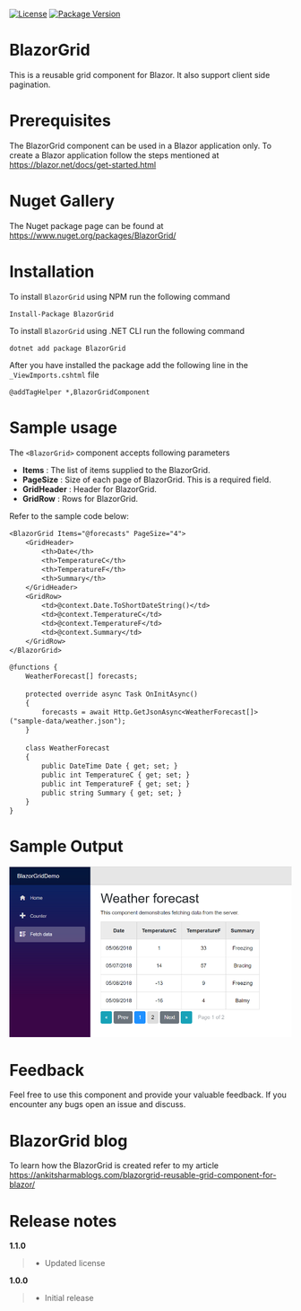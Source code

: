 [![License](https://img.shields.io/github/license/BlazorExtensions/Storage.svg?longCache=true&style=flat-square)](https://github.com/AnkitSharma-007/BlazorGrid/blob/master/BlazorGridComponent/LICENSE)
[![Package Version](https://img.shields.io/badge/nuget-v1.1.0-blue.svg?longCache=true&style=flat-square)](https://www.nuget.org/packages/BlazorGrid/)
# BlazorGrid
This is a reusable grid component for Blazor. It also support client side pagination.
# Prerequisites
The BlazorGrid component can be used in a Blazor application only. To create a Blazor application follow the steps mentioned at https://blazor.net/docs/get-started.html
# Nuget Gallery
The Nuget package page can be found at https://www.nuget.org/packages/BlazorGrid/
# Installation
To install ```BlazorGrid``` using NPM run the following command
```
Install-Package BlazorGrid
```
To install ```BlazorGrid``` using .NET CLI run the following command
```
dotnet add package BlazorGrid
```
After you have installed the package add the following line in the ```_ViewImports.cshtml``` file
```
@addTagHelper *,BlazorGridComponent
```
# Sample usage
The ```<BlazorGrid>``` component accepts following parameters
-	**Items** : The list of items supplied to the BlazorGrid.
-	**PageSize** : Size of each page of BlazorGrid. This is a required field.
-	**GridHeader** : Header for BlazorGrid.
-	**GridRow** : Rows for BlazorGrid.

Refer to the sample code below:

```
<BlazorGrid Items="@forecasts" PageSize="4">
	<GridHeader>
		<th>Date</th>
		<th>TemperatureC</th>
		<th>TemperatureF</th>
		<th>Summary</th>
	</GridHeader>
	<GridRow>
		<td>@context.Date.ToShortDateString()</td>
		<td>@context.TemperatureC</td>
		<td>@context.TemperatureF</td>
		<td>@context.Summary</td>
	</GridRow>
</BlazorGrid>
```
```
@functions {
    WeatherForecast[] forecasts;

    protected override async Task OnInitAsync()
    {
        forecasts = await Http.GetJsonAsync<WeatherForecast[]>("sample-data/weather.json");
    }

    class WeatherForecast
    {
        public DateTime Date { get; set; }
        public int TemperatureC { get; set; }
        public int TemperatureF { get; set; }
        public string Summary { get; set; }
    }
}
```
# Sample Output
![Alt Text](https://github.com/AnkitSharma-007/BlazorGrid/blob/master/BlazorGridComponent/BlazorGridDemo.PNG)
# Feedback
Feel free to use this component and provide your valuable feedback. If you encounter any bugs open an issue and discuss.
# BlazorGrid blog 
To learn how the BlazorGrid is created refer to my article https://ankitsharmablogs.com/blazorgrid-reusable-grid-component-for-blazor/
# Release notes
**1.1.0**
> - Updated license 

**1.0.0**
> - Initial release
